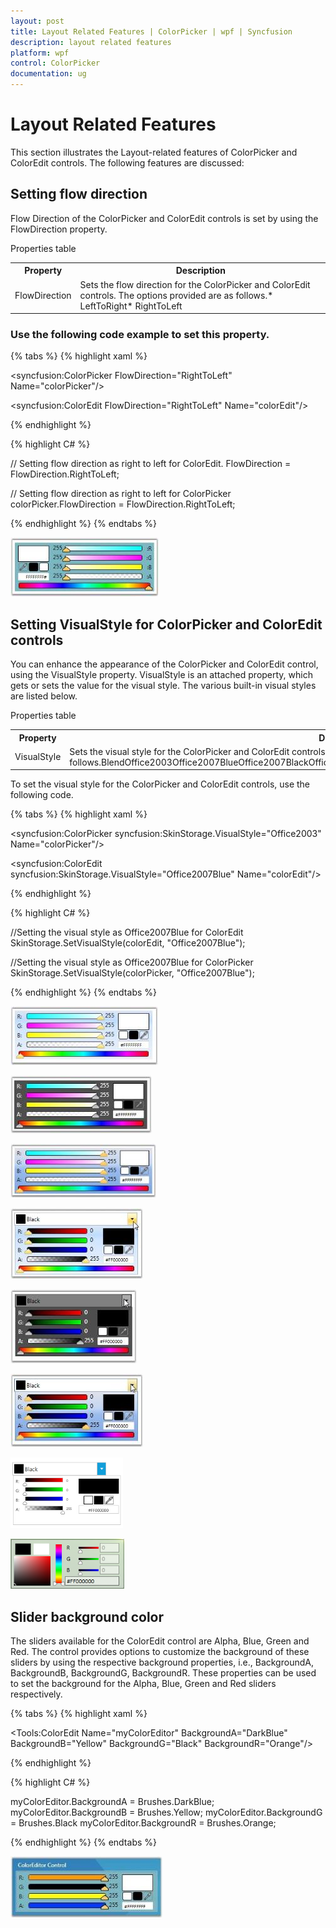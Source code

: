 ```yaml
---
layout: post
title: Layout Related Features | ColorPicker | wpf | Syncfusion
description: layout related features
platform: wpf
control: ColorPicker
documentation: ug
---
```


# Layout Related Features

This section illustrates the Layout-related features of ColorPicker and ColorEdit controls. The following features are discussed:

## Setting flow direction

Flow Direction of the ColorPicker and ColorEdit controls is set by using the FlowDirection property.

Properties table

<table>
<tr>
<th>
Property</th><th>
Description</th></tr>
<tr>
<td>
FlowDirection</td><td>
Sets the flow direction for the ColorPicker and ColorEdit controls. The options provided are as follows.* LeftToRight* RightToLeft</td></tr>
</table>

### Use the following code example to set this property.

{% tabs %}
{% highlight xaml %}

<!-- Adding ColorPicker -->
<syncfusion:ColorPicker FlowDirection="RightToLeft" Name="colorPicker"/>

<!-- Adding ColorEdit -->
<syncfusion:ColorEdit FlowDirection="RightToLeft" Name="colorEdit"/>

{% endhighlight %}

{% highlight C# %}


// Setting flow direction as right to left for ColorEdit.
FlowDirection = FlowDirection.RightToLeft;

// Setting flow direction as right to left for ColorPicker
colorPicker.FlowDirection = FlowDirection.RightToLeft;

{% endhighlight %}
{% endtabs %}

![](Layout-Related-Features_images/Layout-Related-Features_img1.jpeg)

## Setting VisualStyle for ColorPicker and ColorEdit controls  

You can enhance the appearance of the ColorPicker and ColorEdit control, using the VisualStyle property. VisualStyle is an attached property, which gets or sets the value for the visual style. The various built-in visual styles are listed below.

Properties table

<table>
<tr>
<th>
Property</th><th>
Description</th></tr>
<tr>
<td>
VisualStyle</td><td>
Sets the visual style for the ColorPicker and ColorEdit controls. The options provided are as follows.BlendOffice2003Office2007BlueOffice2007BlackOffice2007SilverShinyBlueShinyRedSyncOrangeVS2010MetroTransparent</td></tr>
</table>

To set the visual style for the ColorPicker and ColorEdit controls, use the following code.

{% tabs %}
{% highlight xaml %}

<!-- Adding ColorPicker -->
<syncfusion:ColorPicker  syncfusion:SkinStorage.VisualStyle="Office2003" Name="colorPicker"/>

<!-- Adding ColorEdit -->
<syncfusion:ColorEdit syncfusion:SkinStorage.VisualStyle="Office2007Blue" Name="colorEdit"/>

{% endhighlight %}

{% highlight C# %}

//Setting the visual style as Office2007Blue for ColorEdit 
SkinStorage.SetVisualStyle(colorEdit, "Office2007Blue"); 

 //Setting the visual style as Office2007Blue  for ColorPicker
 SkinStorage.SetVisualStyle(colorPicker, "Office2007Blue"); 

{% endhighlight %}
{% endtabs %}

![](Layout-Related-Features_images/Layout-Related-Features_img2.jpeg)

![](Layout-Related-Features_images/Layout-Related-Features_img3.jpeg)

![](Layout-Related-Features_images/Layout-Related-Features_img4.jpeg)

![](Layout-Related-Features_images/Layout-Related-Features_img5.jpeg)

![](Layout-Related-Features_images/Layout-Related-Features_img6.jpeg)

![](Layout-Related-Features_images/Layout-Related-Features_img7.jpeg)

![](Layout-Related-Features_images/Layout-Related-Features_img8.png)

![](Layout-Related-Features_images/Layout-Related-Features_img9.png)

## Slider background color

The sliders available for the ColorEdit control are Alpha, Blue, Green and Red. The control provides options to customize the background of these sliders by using the respective background properties, i.e., BackgroundA, BackgroundB, BackgroundG, BackgroundR. These properties can be used to set the background for the Alpha, Blue, Green and Red sliders respectively.

{% tabs %}
{% highlight xaml %}

<Tools:ColorEdit Name="myColorEditor" BackgroundA="DarkBlue" BackgroundB="Yellow" BackgroundG="Black" BackgroundR="Orange"/>

{% endhighlight %}

{% highlight C# %}

myColorEditor.BackgroundA = Brushes.DarkBlue;
myColorEditor.BackgroundB = Brushes.Yellow;
myColorEditor.BackgroundG = Brushes.Black
myColorEditor.BackgroundR = Brushes.Orange;

{% endhighlight %}
{% endtabs %}

![](Layout-Related-Features_images/Layout-Related-Features_img10.jpeg)
